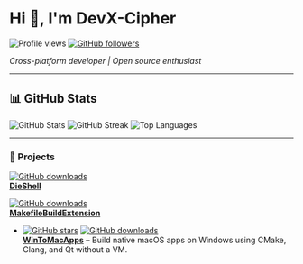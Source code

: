 # Hi 👋, I'm DevX-Cipher

<img src="https://komarev.com/ghpvc/?username=DevX-Cipher&label=Profile%20views&color=0e75b6&style=flat" alt="Profile views" />

<a href="https://github.com/DevX-Cipher" target="_blank" rel="noreferrer">
  <img alt="GitHub followers" src="https://img.shields.io/github/followers/DevX-Cipher?style=social" />
</a>

*Cross-platform developer | Open source enthusiast*

---

## 📊 GitHub Stats

<img src="https://github-readme-stats.vercel.app/api?username=DevX-Cipher&show_icons=true&theme=radical&hide_title=true" alt="GitHub Stats" />

<img src="https://github-readme-streak-stats.herokuapp.com/?user=DevX-Cipher&theme=radical" alt="GitHub Streak" />

<img src="https://github-readme-stats.vercel.app/api/top-langs?username=DevX-Cipher&show_icons=true&theme=radical&layout=compact" alt="Top Languages" />

---

### 🚀 Projects

  [![GitHub downloads](https://img.shields.io/github/downloads/DevX-Cipher/DieShell/total.svg)](https://github.com/DevX-Cipher/DieShell/releases)  
  [**DieShell**](https://github.com/DevX-Cipher/DieShell) 

  [![GitHub downloads](https://img.shields.io/github/downloads/DevX-Cipher/MakefileBuildExtension/total.svg)](https://github.com/DevX-Cipher/MakefileBuildExtension/releases)  
  [**MakefileBuildExtension**](https://github.com/DevX-Cipher/MakefileBuildExtension)
  
- [![GitHub stars](https://img.shields.io/github/stars/DevX-Cipher/WinToMacApps.svg)](https://github.com/DevX-Cipher/WinToMacApps)
  [![GitHub downloads](https://img.shields.io/github/downloads/DevX-Cipher/WinToMacApps/total.svg)](https://github.com/DevX-Cipher/WinToMacApps/releases)  
  [**WinToMacApps**](https://github.com/DevX-Cipher/WinToMacApps) – Build native macOS apps on Windows using CMake, Clang, and Qt without a VM.
